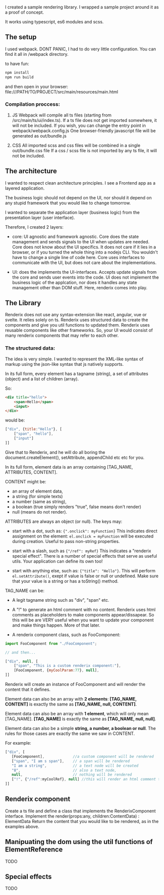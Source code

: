 I created a sample rendering library.
I wrapped a sample project around it as a proof of concept.


It works using typescript, es6 modules and scss.


## The setup
I used webpack.
DONT PANIC, I had to do very little configuration.
You can find it all in /webpack directory.

to have fun:
```bash
npm install
npm run build
```
and then open in your browser: file:///PATH/TO/PROJECT/src/main/resources/main.html


### Compilation proccess:
1. JS
Webpack will compile all ts files (starting from /src/main/ts/ui/index.ts).
If a ts file does not get imported somewhere, it will not be included.
If you wish, you can change the entry point in webpack/webpack.config.js
One browser-friendly javascript file will be generated as out/bundle.js

2. CSS
All imported scss and css files will be combined in a single out/bundle.css file
If a css / scss file is not imported by any ts file, it will not be included.


## The architecture
I wanted to respect clean architecture principles.
I see a Frontend app as a layered application.

The business logic should not depend on the UI, nor should it depend
on any stupid framework that you would like to change tomorrow.

I wanted to separate the application layer (business logic) from the presentation layer (user interface).

Therefore, I created 2 layers:
- core: UI agnostic and framework agnostic. Core does the state management and sends signals to the UI when updates are needed.
Core does not know about the UI specifics. It does not care if it lies in a browser, or if you turned the whole thing into a nodejs CLI.
You wouldn't have to change a single line of code here.
Core uses interfaces to communicate with the UI, but does not care about the implementations.

- UI: does the implements the UI-interfaces. Accepts update signals from the core and sends user events into the code.
UI does not implement the business logic of the applcation, nor does it handles any state management other than DOM stuff.
Here, renderix comes into play.



## The Library
Renderix does not use any syntax-extension like react, angular, vue or svelte. It relies solely on ts.
Renderix uses structured data to create the components and give you util functions to updated them.
Renderix uses reusable components like other frameworks. So, your UI would consist of many renderix components that may refer to each other.

### The structured data:

The idea is very simple.
I wanted to represent the XML-like syntax of markup using the json-like syntax that js natively supports.

In its full form, every element has a tagname (string), a set of attributes (object) and a list of children (array).

So:
```html
<div title="hello">
    <span>Hello</span>
    <input>
</div>
```

would be:
```javascript
["div", {title:"Hello"}, [
    ["span", "hello"],
    ["input"]
]]
```


Give that to Renderix, and he will do all boring the document.createElement(), setAttribute, appendChild etc etc for you.

In its full form, element data is an array containing [TAG_NAME, ATTRIBUTES, CONTENT].

CONTENT might be:
- an array of element data,
- a string (for simple texts)
- a number (same as string),
- a boolean (true simply renders "true", false means don't render)
- null (means do not render).


ATTRIBUTES are always an object (or null). The keys may:
- start with a dot, such as: `{".onclick": myFunction}`
This indicates direct assignment on the element: `el.onclick = myFunction` will be executed during creation.
Useful to pass non-string properties.

- start with a slash, such as `{"/ref": myRef}` This indicates a "renderix special effect".
There is a number of special effects that serve as useful utils.
Your application can define its own too!

- start with anything else, such as: `{"title": "Hello"}`.
 This will perform `el.setAttribute()`, exept if value is false or null or undefined.
 Make sure that your value is a string or has a toString() method.

 TAG_NAME can be:
 - A legit tagname string such as "div", "span" etc.
 - A "!" to generate an html comment with no content.
 Renderix uses html comments as placeholders to make components appear/dissapear.
 So this will be are VERY useful when you want to update your component and make things happen.
 More of that later.

 - A renderix component class, such as FooComponent:
 ```javascript
 import FooComponent from "./FooComponent";

 // and then...

 ["div", null, [
     ["span", "This is a custom renderix component:"],
     [FooComponent, {myCoolParam:77}, null],
 ]]
 ```

 Renderix will create an instance of FooComponent and will render the content that it defines.


Element data can also be an array with **2 elements**:
**[TAG_NAME, CONTENT]** is exactly the same as **[TAG_NAME, null, CONTENT]**.

Element data can also be an array with **1 element**, which will only mean [TAG_NAME].
**[TAG_NAME]** is exactly the same as **[TAG_NAME, null, null]**.


Element data can also be a simple **string, a number, a boolean or null**.
The rules for those cases are exactly the same we saw in CONTENT.

 For example:
 ```javascript
 ["div", [
    [FooComponent],             //a custom component will be rendered
    ["span", "I am s span"],    // a span will be rendered
    "I am a string",            // a text node will be created
    "8",                        // also a text node,
    null,                       // nothing will be rendered
    ["!", {"/ref":myCoolRef}, null] //this will render an html comment that can be manipulated through myCoolRef
 ]]
 ```


## Renderix component
Create a ts file and define a class that implements the RenderixComponent interface.
Implement the render(props:any, children:ContentData) : ElementData
Return the content that you would like to be rendered, as in the examples above.

## Manipuating the dom using the util functions of ElementReference
TODO


## Special effects
TODO
